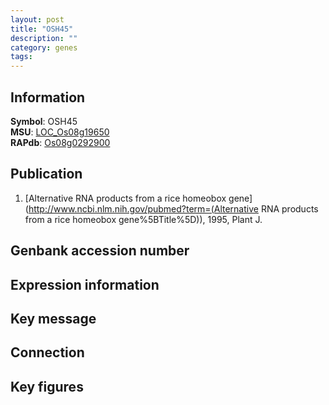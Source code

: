 ```yaml
---
layout: post
title: "OSH45"
description: ""
category: genes
tags: 
---
```


## Information
__Symbol__: OSH45  
__MSU__: [LOC_Os08g19650](http://rice.plantbiology.msu.edu/cgi-bin/ORF_infopage.cgi?orf=LOC_Os08g19650)  
__RAPdb__: [Os08g0292900](http://rapdb.dna.affrc.go.jp/viewer/gbrowse_details/irgsp1?name=Os08g0292900)  

## Publication
1. [Alternative RNA products from a rice homeobox gene](http://www.ncbi.nlm.nih.gov/pubmed?term=(Alternative RNA products from a rice homeobox gene%5BTitle%5D)), 1995, Plant J.

## Genbank accession number

## Expression information

## Key message

## Connection

## Key figures


